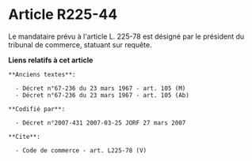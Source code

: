 # Article R225-44

Le mandataire prévu à l'article L. 225-78 est désigné par le président du tribunal de commerce, statuant sur requête.

**Liens relatifs à cet article**

	**Anciens textes**:

	  - Décret n°67-236 du 23 mars 1967 - art. 105 (M)
	  - Décret n°67-236 du 23 mars 1967 - art. 105 (Ab)

	**Codifié par**:

	  - Décret n°2007-431 2007-03-25 JORF 27 mars 2007

	**Cite**:

	  - Code de commerce - art. L225-78 (V)
